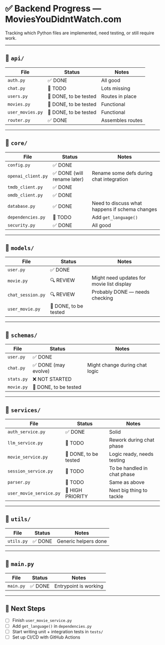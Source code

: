 # ✅ Backend Progress — MoviesYouDidntWatch.com

Tracking which Python files are implemented, need testing, or still require work.

---

## 📁 `api/`

| File              | Status             | Notes |
|-------------------|--------------------|-------|
| `auth.py`         | ✅ DONE             | All good |
| `chat.py`         | 🔧 TODO             | Lots missing |
| `users.py`        | 🧪 DONE, to be tested | Routes in place |
| `movies.py`       | 🧪 DONE, to be tested | Functional |
| `user_movies.py`  | 🧪 DONE, to be tested | Functional |
| `router.py`       | ✅ DONE             | Assembles routes |

---

## 📁 `core/`

| File               | Status             | Notes |
|--------------------|--------------------|-------|
| `config.py`        | ✅ DONE             | |
| `openai_client.py` | ✅ DONE (will rename later) | Rename some defs during chat integration |
| `tmdb_client.py`   | ✅ DONE             | |
| `omdb_client.py`   | ✅ DONE             | |
| `database.py`      | ✅ DONE             | Need to discuss what happens if schema changes |
| `dependencies.py`  | 🔧 TODO             | Add `get_language()` |
| `security.py`      | ✅ DONE             | All good |

---

## 📁 `models/`

| File               | Status             | Notes |
|--------------------|--------------------|-------|
| `user.py`          | ✅ DONE             | |
| `movie.py`         | 🔍 REVIEW           | Might need updates for movie list display |
| `chat_session.py`  | 🔍 REVIEW           | Probably DONE — needs checking |
| `user_movie.py`    | 🧪 DONE, to be tested | |

---

## 📁 `schemas/`

| File         | Status             | Notes |
|--------------|--------------------|-------|
| `user.py`    | ✅ DONE             | |
| `chat.py`    | ✅ DONE (may evolve) | Might change during chat logic |
| `stats.py`   | ❌ NOT STARTED      | |
| `movie.py`   | 🧪 DONE, to be tested | |

---

## 📁 `services/`

| File                   | Status             | Notes |
|------------------------|--------------------|-------|
| `auth_service.py`      | ✅ DONE             | Solid |
| `llm_service.py`       | 🔧 TODO             | Rework during chat phase |
| `movie_service.py`     | 🧪 DONE, to be tested | Logic ready, needs testing |
| `session_service.py`   | 🔧 TODO             | To be handled in chat phase |
| `parser.py`            | 🔧 TODO             | Same as above |
| `user_movie_service.py`| 🔧 HIGH PRIORITY    | Next big thing to tackle |

---

## 📁 `utils/`

| File          | Status     | Notes |
|---------------|------------|-------|
| `utils.py`    | ✅ DONE     | Generic helpers done |

---

## 🧩 `main.py`

| File      | Status     | Notes |
|-----------|------------|-------|
| `main.py` | ✅ DONE     | Entrypoint is working |

---

## 🎯 Next Steps

- [ ] Finish `user_movie_service.py`
- [ ] Add `get_language()` in `dependencies.py`
- [ ] Start writing unit + integration tests in `tests/`
- [ ] Set up CI/CD with GitHub Actions
